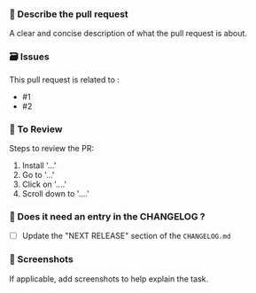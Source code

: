 ### 💬 Describe the pull request
A clear and concise description of what the pull request is about.

### 🗃️ Issues
This pull request is related to :
- #1
- #2

### 🔢 To Review
Steps to review the PR:
1. Install '...'
2. Go to '...'
3. Click on '....'
4. Scroll down to '....'

### 🔖 Does it need an entry in the CHANGELOG ?
 - [ ] Update the "NEXT RELEASE" section of the `CHANGELOG.md`

### 📸 Screenshots
If applicable, add screenshots to help explain the task.
